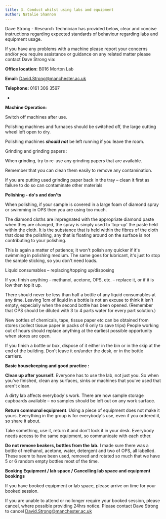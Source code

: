 ```yaml
---
title: 3. Conduct whilst using labs and equipment
author: Natalie Shannon
---
```

Dave Strong - Research Technician has provided below, clear and concise
instructions regarding expected standards of behaviour regarding labs
and equipment usage.

If you have any problems with a machine please report your concerns
and/or you require assistance or guidance on any related matter please
contact Dave Strong via:

**Office location:** B016 Morton Lab

**Email:** David.Strong@manchester.ac.uk

**Telephone:** 0161 306 3597

  -
  **Machine Operation:**
  
  Switch off machines after use.
  
  Polishing machines and furnaces should be switched off, the large cutting wheel left open to dry.
  
  Polishing machines ***should not*** be left running if you leave the room.

  Grinding and grinding papers :

  When grinding, try to re-use any grinding papers that are available.
  
  Remember that you can clean them easily to remove any contamination.
  
  If you are putting used grinding paper back in the tray – clean it first as failure to do so can contaminate other materials

  **Polishing - do's and don'ts**

  When polishing, if your sample is covered in a large foam of diamond spray or swimming in OPS then you are using too much.
  
  The diamond cloths are impregnated with the appropriate diamond paste when they are changed, the spray is simply used to ‘top-up' the paste held within the cloth. It is the substance that is held within the fibres of the cloth that does the polishing, any that is floating around on the surface is not contributing to your polishing.
  
  This is again a matter of patience; it won't polish any quicker if it's swimming in polishing medium. The same goes for lubricant, it's just to stop the sample sticking, so you don't need loads.
  
  Liquid consumables – replacing/topping up/disposing

  If you finish anything – methanol, acetone, OPS, etc. – replace it, or if it is low then top it up.
  
  There should never be less than half a bottle of any liquid consumables at any time. Leaving 1cm of liquid in a bottle is not an excuse to think it isn't empty, especially when the second bottle has been opened. (Remember that OPS should be diluted with 3 to 4 parts water for every part solution.)
  
  New bottles of chemicals, tape, tissue paper etc can be obtained from stores (collect tissue paper in packs of 6 only to save trips) People working out of hours should replace anything at the earliest possible opportunity when stores are open.
  
  If you finish a bottle or box, dispose of it either in the bin or in the skip at the end of the building. Don't leave it on/under the desk, or in the bottle carriers.

 **Basic housekeeping and good practice :**

  **Clean up after yourself**. Everyone has to use the lab, not just you. So when you've finished, clean any surfaces, sinks or machines that you've used that aren't clean.
  
  A dirty lab affects everybody's work. There are now sample storage cupboards available – no samples should be left out on any work surface.
  
  **Return communal equipment**. Using a piece of equipment does not make it yours. Everything in the group is for everybody's use, even if you ordered it, so share it about.
  
  Take something, use it, return it and don't lock it in your desk. Everybody needs access to the same equipment, so communicate with each other.
  
  **Do not remove beakers, bottles from the lab.** I made sure there was a bottle of methanol, acetone, water, detergent and two of OPS, all labelled. These seem to have been used, removed and rotated so much that we have 5 or 6 random empty bottles most of the time.

  **Booking Equipment / lab space / Cancelling lab space and equipment bookings**

  If you have booked equipment or lab space, please arrive on time for your booked session.
  
  If you are unable to attend or no longer require your booked session, please cancel, where possible providing 24hrs notice.
  Please contact Dave Strong to cancel David.Strong@manchester.ac.uk 

  
